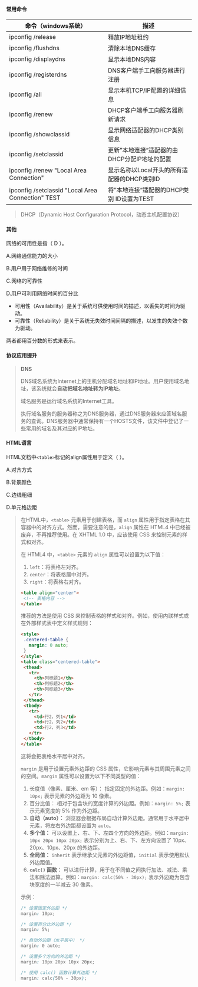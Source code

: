 #### 常用命令

| 命令（windows系统）                               | 描述                                         |
| ------------------------------------------------- | -------------------------------------------- |
| ipconfig /release                                 | 释放IP地址租约                               |
| ipconfig /flushdns                                | 清除本地DNS缓存                              |
| ipconfig /displaydns                              | 显示本地DNS内容                              |
| ipconfig /registerdns                             | DNS客户端手工向服务器进行注册                |
| ipconfig /all                                     | 显示本机TCP/IP配置的详细信息                 |
| ipconfig /renew                                   | DHCP客户端手工向服务器刷新请求               |
| ipconfig /showclassid                             | 显示网络适配器的DHCP类别信息                 |
| ipconfig /setclassid                              | 更新”本地连接“适配器的由DHCP分配IP地址的配置 |
| ipconfig /renew "Local Area Connection"           | 显示名称以Local开头的所有适配器的DHCP类别ID  |
| ipconfig /setclassid "Local Area Connection" TEST | 将”本地连接“适配器的DHCP类别 ID设置为TEST    |

> DHCP（Dynamic Host Configuration Protocol，动态主机配置协议）



#### 其他

网络的可用性是指（ D ）。

A.网络通信能力的大小

B.用户用于网络维修的时间

C.网络的可靠性

D.用户可利用网络时间的百分比

- 可用性（Availability）是关于系统可供使用时间的描述，以丢失的时间为驱动。
- 可靠性（Reliability）是关于系统无失效时间间隔的描述，以发生的失效个数为驱动。

两者都用百分数的形式来表示。



#### 协议应用提升

> **DNS**
>
> DNS域名系统为Internet上的主机分配域名地址和IP地址。用户使用域名地址，该系统就会**自动把域名地址转为IP地址**。
>
> 域名服务是运行域名系统的Internet工具。
>
> 执行域名服务的服务器称之为DNS服务器，通过DNS服务器来应答域名服务的查询。DNS服务器中通常保持有一个HOSTS文件，该文件中登记了一些常用的域名及其对应的IP地址。



#### HTML语言

HTML文档中`<table>`标记的align属性用于定义（  ）。

 A.对齐方式

B.背景颜色

C.边线粗细

D.单元格边距

>在HTML中，`<table>` 元素用于创建表格，而 `align` 属性用于指定表格在其容器中的对齐方式。然而，需要注意的是，`align` 属性在 HTML4 中已经被废弃，不再推荐使用。在 XHTML 1.0 中，应该使用 CSS 来控制元素的样式和对齐。
>
>在 HTML4 中，`<table>` 元素的 `align` 属性可以设置为以下值：
>
>1. `left`：将表格左对齐。
>2. `center`：将表格居中对齐。
>3. `right`：将表格右对齐。
>
>```html
><table align="center">
>  <!-- 表格内容 -->
></table>
>```
>
>推荐的方法是使用 CSS 来控制表格的样式和对齐。例如，使用内联样式或在外部样式表中定义样式规则：
>
>```html
><style>
>  .centered-table {
>    margin: 0 auto;
>  }
></style>
><table class="centered-table">
>  <thead>
>    <tr>
>      <th>列标题1</th>
>      <th>列标题2</th>
>      <th>列标题3</th>
>    </tr>
>  </thead>
>  <tbody>
>    <tr>
>      <td>行2，列1</td>
>      <td>行2，列2</td>
>      <td>行2，列3</td>
>    </tr>
>  </tbody>
></table>
>```
>
>这将会把表格水平居中对齐。
>
>`margin` 是用于设置元素外边距的 CSS 属性，它影响元素与其周围元素之间的空间。`margin` 属性可以设置为以下不同类型的值：
>
>1. 长度值（像素、厘米、em 等）： 指定固定的外边距。例如：`margin: 10px;` 表示元素的外边距为 10 像素。
>2. 百分比值： 相对于包含块的宽度计算的外边距。例如：`margin: 5%;` 表示元素宽度的 5% 作为外边距。
>3. **自动（auto）：** 浏览器会根据布局自动计算外边距。通常用于水平居中元素，将左右外边距都设置为 `auto`。
>4. **多个值：** 可以设置上、右、下、左四个方向的外边距。例如：`margin: 10px 20px 10px 20px;` 表示分别为上、右、下、左方向设置了 10px、20px、10px、20px 的外边距。
>5. **全局值：** `inherit` 表示继承父元素的外边距值，`initial` 表示使用默认外边距值。
>6. **`calc()` 函数：** 可以进行计算，用于在不同值之间执行加法、减法、乘法和除法运算。例如：`margin: calc(50% - 30px);` 表示外边距为包含块宽度的一半减去 30 像素。
>
>示例：
>
>```css
>/* 设置固定外边距 */
>margin: 10px;
>
>/* 设置百分比外边距 */
>margin: 5%;
>
>/* 自动外边距（水平居中） */
>margin: 0 auto;
>
>/* 设置多个方向的外边距 */
>margin: 10px 20px 10px 20px;
>
>/* 使用 calc() 函数计算外边距 */
>margin: calc(50% - 30px);
>```















































